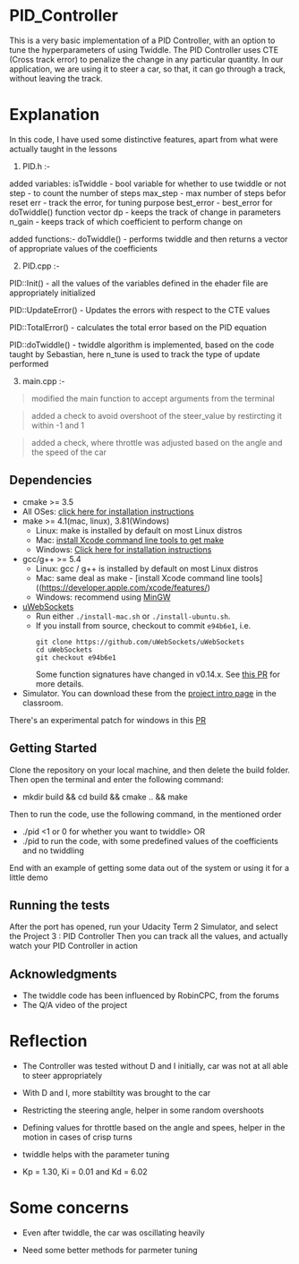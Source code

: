 # PID_Controller

This is a very basic implementation of a PID Controller, with an option to tune the hyperparameters of using Twiddle.
The PID Controller uses CTE (Cross track error) to penalize the change in any particular quantity. In our application, we are using it to steer a car, so that, it can go through a track, without leaving the track. 

# Explanation

In this code, I have used some distinctive features, apart from what were actually taught in the lessons

1. PID.h :-
  
  added variables: 
  isTwiddle - bool variable for whether to use twiddle or not
  step - to count the number of steps
  max_step - max number of steps befor reset
  err - track the error, for tuning purpose
  best_error - best_error for doTwiddle() function
  vector dp - keeps the track of change in parameters
  n_gain - keeps track of which coefficient to perform change on 
  
  added functions:-
  doTwiddle() - performs twiddle and then returns a vector of appropriate values of the coefficients

2. PID.cpp :-
  
  PID::Init() - all the values of the variables defined in the ehader file are appropriately initialized
  
  PID::UpdateError() - Updates the errors with respect to the CTE values
  
  PID::TotalError() - calculates the total error based on the PID equation
  
  PID::doTwiddle() - twiddle algorithm is implemented, based on the code taught by Sebastian, here n_tune is used to track the type of update performed
  
3. main.cpp :-
  
  > modified the main function to accept arguments from the terminal
  
  > added a check to avoid overshoot of the steer_value by restircting it within -1 and 1
  
  > added a check, where throttle was adjusted based on the angle and the speed of the car

## Dependencies

* cmake >= 3.5
 * All OSes: [click here for installation instructions](https://cmake.org/install/)
* make >= 4.1(mac, linux), 3.81(Windows)
  * Linux: make is installed by default on most Linux distros
  * Mac: [install Xcode command line tools to get make](https://developer.apple.com/xcode/features/)
  * Windows: [Click here for installation instructions](http://gnuwin32.sourceforge.net/packages/make.htm)
* gcc/g++ >= 5.4
  * Linux: gcc / g++ is installed by default on most Linux distros
  * Mac: same deal as make - [install Xcode command line tools]((https://developer.apple.com/xcode/features/)
  * Windows: recommend using [MinGW](http://www.mingw.org/)
* [uWebSockets](https://github.com/uWebSockets/uWebSockets)
  * Run either `./install-mac.sh` or `./install-ubuntu.sh`.
  * If you install from source, checkout to commit `e94b6e1`, i.e.
    ```
    git clone https://github.com/uWebSockets/uWebSockets 
    cd uWebSockets
    git checkout e94b6e1
    ```
    Some function signatures have changed in v0.14.x. See [this PR](https://github.com/udacity/CarND-MPC-Project/pull/3) for more details.
* Simulator. You can download these from the [project intro page](https://github.com/udacity/self-driving-car-sim/releases) in the classroom.

There's an experimental patch for windows in this [PR](https://github.com/udacity/CarND-PID-Control-Project/pull/3)


## Getting Started

Clone the repository on your local machine, and then delete the build folder.
Then open the terminal and enter the following command:
- mkdir build && cd build && cmake .. && make

Then to run the code, use the following command, in the mentioned order
- ./pid <initial value for Kp> <Initial value for Ki> <Initial Value for Kd> <1 or 0 for whether you want to twiddle>
  OR
- ./pid
  to run the code, with some predefined values of the coefficients and no twiddling

End with an example of getting some data out of the system or using it for a little demo

## Running the tests

After the port has opened, run your Udacity Term 2 Simulator, and select the Project 3 : PID Controller
Then you can track all the values, and actually watch your PID Controller in action

## Acknowledgments

* The twiddle code has been influenced by RobinCPC, from the forums
* The Q/A video of the project

# Reflection

* The Controller was tested without D and I initially, car was not at all able to steer appropriately

* With D and I, more stabiltity was brought to the car

* Restricting the steering angle, helper in some random overshoots

* Defining values for throttle based on the angle and spees, helper in the motion in cases of crisp turns

* twiddle helps with the parameter tuning

* Kp = 1.30, Ki = 0.01 and Kd = 6.02


# Some concerns

* Even after twiddle, the car was oscillating heavily

* Need some better methods for parmeter tuning
